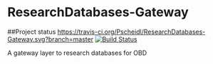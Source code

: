 # ResearchDatabases-Gateway

##Project status
https://travis-ci.org/Pscheidl/ResearchDatabases-Gateway.svg?branch=master
[![Build Status](https://travis-ci.org/Pscheidl/ResearchDatabases-Gateway.svg?branch=master)](https://travis-ci.org/Pscheidl/ResearchDatabases-Gateway.svg?branch=master)

A gateway layer to research databases for OBD
